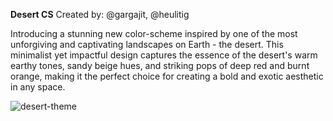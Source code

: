 **Desert CS**
Created by: @gargajit, @heulitig

Introducing a stunning new color-scheme inspired by one of the most unforgiving and captivating landscapes on Earth - the desert. This minimalist yet impactful design captures the essence of the desert's warm earthy tones, sandy beige hues, and striking pops of deep red and burnt orange, making it the perfect choice for creating a bold and exotic aesthetic in any space.

![desert-theme](https://user-images.githubusercontent.com/118595104/235643697-d7db0860-ca94-412b-97ec-4a22623156bd.jpg)

